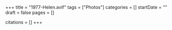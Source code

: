 +++
title = "1977-Helen.avif"
tags = ["Photos"]
categories = []
startDate = ""
draft = false
pages = []

citations = []
+++
